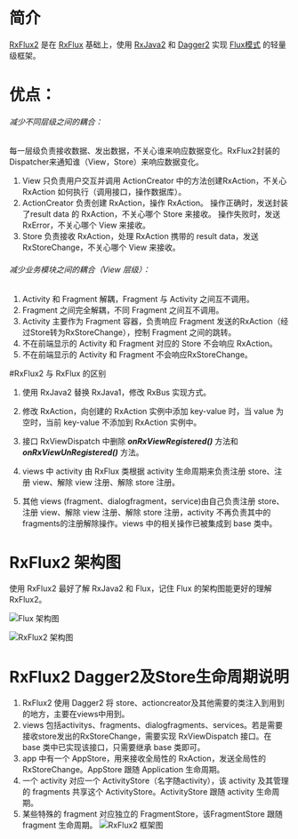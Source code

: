 # 简介
[RxFlux2](https://github.com/coolfire2015/RxFlux2) 是在 [RxFlux](https://github.com/skimarxall/RxFlux) 基础上，使用 [RxJava2](https://github.com/ReactiveX/RxJava) 和 [Dagger2](https://github.com/google/dagger) 实现 [Flux模式](https://facebook.github.io/flux/docs/overview.html) 的轻量级框架。
# 优点：
###### 减少不同层级之间的耦合：
每一层级负责接收数据、发出数据，不关心谁来响应数据变化。RxFlux2封装的Dispatcher来通知谁（View，Store）来响应数据变化。
1. View 只负责用户交互并调用 ActionCreator 中的方法创建RxAction，不关心 RxAction 如何执行（调用接口，操作数据库）。
2. ActionCreator 负责创建 RxAction，操作 RxAction。
操作正确时，发送封装了result data 的 RxAction，不关心哪个 Store 来接收。
操作失败时，发送 RxError，不关心哪个 View 来接收。
3. Store 负责接收 RxAction，处理 RxAction 携带的 result data，发送 RxStoreChange，不关心哪个 View 来接收。
 
######  减少业务模块之间的耦合（View 层级）：
1. Activity 和 Fragment 解耦，Fragment 与 Activity 之间互不调用。
2. Fragment 之间完全解耦，不同 Fragment 之间互不调用。
3. Activity 主要作为 Fragment 容器，负责响应 Fragment 发送的RxAction（经过Store转为RxStoreChange），控制 Fragment 之间的跳转。
4. 不在前端显示的 Activity 和 Fragment 对应的 Store 不会响应 RxAction。
5. 不在前端显示的 Activity 和 Fragment 不会响应RxStoreChange。

#RxFlux2 与 RxFlux 的区别
1. 使用 RxJava2 替换 RxJava1，修改 RxBus 实现方式。

2. 修改 RxAction，向创建的 RxAction 实例中添加 key-value 时，当 value 为空时，当前 key-value 不添加到 RxAction 实例中。

3. 接口 RxViewDispatch 中删除 **_onRxViewRegistered()_** 方法和  **_onRxViewUnRegistered()_** 方法。

4. views 中 activity 由 RxFlux 类根据 activity 生命周期来负责注册 store、注册 view、解除 view 注册、解除 store 注册。

5. 其他 views (fragment、dialogfragment，service)由自己负责注册 store、注册 view、解除 view 注册、解除 store 注册，activity 不再负责其中的 fragments的注册解除操作。views 中的相关操作已被集成到 base 类中。

# RxFlux2 架构图
使用 RxFlux2 最好了解 RxJava2 和 Flux，记住 Flux 的架构图能更好的理解 RxFlux2。

![Flux 架构图](http://upload-images.jianshu.io/upload_images/2118953-b5fe1f790ccd11ea.png?imageMogr2/auto-orient/strip%7CimageView2/2/w/1240)

![RxFlux2 架构图](http://upload-images.jianshu.io/upload_images/2118953-672c855cd9867240.png?imageMogr2/auto-orient/strip%7CimageView2/2/w/1240)
# RxFlux2 Dagger2及Store生命周期说明
1. RxFlux2 使用 Dagger2 将 store、actioncreator及其他需要的类注入到用到的地方，主要在views中用到。
2. views 包括activitys、fragments、dialogfragments、services。若是需要接收store发出的RxStoreChange，需要实现 RxViewDispatch 接口。在 base 类中已实现该接口，只需要继承 base 类即可。 
3. app 中有一个 AppStore，用来接收全局性的 RxAction，发送全局性的 RxStoreChange。AppStore 跟随 Application 生命周期。
4. 一个 activity 对应一个 ActivityStore（名字随activity），该 activity 及其管理的 fragments 共享这个 ActivityStore。ActivityStore 跟随 activity 生命周期。
5. 某些特殊的 fragment 对应独立的 FragmentStore，该FragmentStore 跟随 fragment 生命周期。
![RxFlux2 框架图](http://upload-images.jianshu.io/upload_images/2118953-374c3faab9bcba21.png?imageMogr2/auto-orient/strip%7CimageView2/2/w/1240)